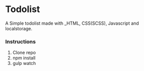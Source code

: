# Todolist
A Simple todolist made with _HTML, CSS(SCSS), Javascript and localstorage.

### Instructions
1. Clone repo
2. npm install
3. gulp watch
